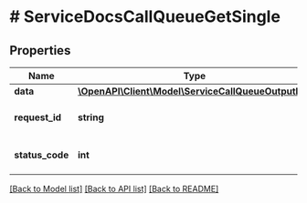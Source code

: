 # # ServiceDocsCallQueueGetSingle

## Properties

Name | Type | Description | Notes
------------ | ------------- | ------------- | -------------
**data** | [**\OpenAPI\Client\Model\ServiceCallQueueOutputFull**](ServiceCallQueueOutputFull.md) |  | [optional]
**request_id** | **string** | Unique id for each request | [optional]
**status_code** | **int** | HTTP response status code | [optional]

[[Back to Model list]](../../README.md#models) [[Back to API list]](../../README.md#endpoints) [[Back to README]](../../README.md)
